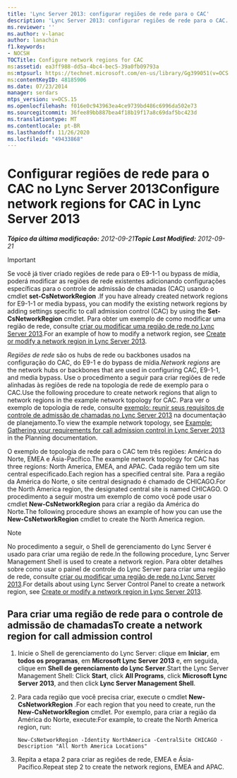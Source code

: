 ```yaml
---
title: 'Lync Server 2013: configurar regiões de rede para o CAC'
description: 'Lync Server 2013: configurar regiões de rede para o CAC.'
ms.reviewer: ''
ms.author: v-lanac
author: lanachin
f1.keywords:
- NOCSH
TOCTitle: Configure network regions for CAC
ms:assetid: ea3ff988-dd5a-4bc4-bec5-39a0fb09793a
ms:mtpsurl: https://technet.microsoft.com/en-us/library/Gg399051(v=OCS.15)
ms:contentKeyID: 48185906
ms.date: 07/23/2014
manager: serdars
mtps_version: v=OCS.15
ms.openlocfilehash: f016e0c943963ea4ce9739bd486c6996da502e73
ms.sourcegitcommit: 36fee89bb887bea4f18b19f17a8c69daf5bc423d
ms.translationtype: MT
ms.contentlocale: pt-BR
ms.lasthandoff: 11/26/2020
ms.locfileid: "49433868"
---
```

# <a name="configure-network-regions-for-cac-in-lync-server-2013"></a><span data-ttu-id="bae90-103">Configurar regiões de rede para o CAC no Lync Server 2013</span><span class="sxs-lookup"><span data-stu-id="bae90-103">Configure network regions for CAC in Lync Server 2013</span></span>

<div data-xmlns="http://www.w3.org/1999/xhtml">

<div class="topic" data-xmlns="http://www.w3.org/1999/xhtml" data-msxsl="urn:schemas-microsoft-com:xslt" data-cs="https://msdn.microsoft.com/">

<div data-asp="https://msdn2.microsoft.com/asp">



</div>

<div id="mainSection">

<div id="mainBody"><span data-ttu-id="bae90-104">

<span> </span></span><span class="sxs-lookup"><span data-stu-id="bae90-104">

<span> </span></span></span>

<span data-ttu-id="bae90-105">_**Tópico da última modificação:** 2012-09-21_</span><span class="sxs-lookup"><span data-stu-id="bae90-105">_**Topic Last Modified:** 2012-09-21_</span></span>

<div>


> [!IMPORTANT]  
> <span data-ttu-id="bae90-106">Se você já tiver criado regiões de rede para o E9-1-1 ou bypass de mídia, poderá modificar as regiões de rede existentes adicionando configurações específicas para o controle de admissão de chamadas (CAC) usando o cmdlet <STRONG>set-CsNetworkRegion</STRONG> .</span><span class="sxs-lookup"><span data-stu-id="bae90-106">If you have already created network regions for E9-1-1 or media bypass, you can modify the existing network regions by adding settings specific to call admission control (CAC) by using the <STRONG>Set-CsNetworkRegion</STRONG> cmdlet.</span></span> <span data-ttu-id="bae90-107">Para obter um exemplo de como modificar uma região de rede, consulte <A href="lync-server-2013-create-or-modify-a-network-region.md">criar ou modificar uma região de rede no Lync Server 2013</A>.</span><span class="sxs-lookup"><span data-stu-id="bae90-107">For an example of how to modify a network region, see <A href="lync-server-2013-create-or-modify-a-network-region.md">Create or modify a network region in Lync Server 2013</A>.</span></span>



</div>

<span data-ttu-id="bae90-108">*Regiões de rede* são os hubs de rede ou backbones usados na configuração do CAC, do E9-1 e do bypass de mídia.</span><span class="sxs-lookup"><span data-stu-id="bae90-108">*Network regions* are the network hubs or backbones that are used in configuring CAC, E9-1-1, and media bypass.</span></span> <span data-ttu-id="bae90-109">Use o procedimento a seguir para criar regiões de rede alinhadas às regiões de rede na topologia de rede de exemplo para o CAC.</span><span class="sxs-lookup"><span data-stu-id="bae90-109">Use the following procedure to create network regions that align to network regions in the example network topology for CAC.</span></span> <span data-ttu-id="bae90-110">Para ver o exemplo de topologia de rede, consulte [exemplo: reunir seus requisitos de controle de admissão de chamadas no Lync Server 2013](lync-server-2013-example-of-gathering-your-requirements-for-call-admission-control.md) na documentação de planejamento.</span><span class="sxs-lookup"><span data-stu-id="bae90-110">To view the example network topology, see [Example: Gathering your requirements for call admission control in Lync Server 2013](lync-server-2013-example-of-gathering-your-requirements-for-call-admission-control.md) in the Planning documentation.</span></span>

<span data-ttu-id="bae90-111">O exemplo de topologia de rede para o CAC tem três regiões: América do Norte, EMEA e Ásia-Pacífico.</span><span class="sxs-lookup"><span data-stu-id="bae90-111">The example network topology for CAC has three regions: North America, EMEA, and APAC.</span></span> <span data-ttu-id="bae90-112">Cada região tem um site central especificado.</span><span class="sxs-lookup"><span data-stu-id="bae90-112">Each region has a specified central site.</span></span> <span data-ttu-id="bae90-113">Para a região da América do Norte, o site central designado é chamado de CHICAGO.</span><span class="sxs-lookup"><span data-stu-id="bae90-113">For the North America region, the designated central site is named CHICAGO.</span></span> <span data-ttu-id="bae90-114">O procedimento a seguir mostra um exemplo de como você pode usar o cmdlet **New-CsNetworkRegion** para criar a região da América do Norte.</span><span class="sxs-lookup"><span data-stu-id="bae90-114">The following procedure shows an example of how you can use the **New-CsNetworkRegion** cmdlet to create the North America region.</span></span>

<div>


> [!NOTE]  
> <span data-ttu-id="bae90-115">No procedimento a seguir, o Shell de gerenciamento do Lync Server é usado para criar uma região de rede.</span><span class="sxs-lookup"><span data-stu-id="bae90-115">In the following procedure, Lync Server Management Shell is used to create a network region.</span></span> <span data-ttu-id="bae90-116">Para obter detalhes sobre como usar o painel de controle do Lync Server para criar uma região de rede, consulte <A href="lync-server-2013-create-or-modify-a-network-region.md">criar ou modificar uma região de rede no Lync Server 2013</A>.</span><span class="sxs-lookup"><span data-stu-id="bae90-116">For details about using Lync Server Control Panel to create a network region, see <A href="lync-server-2013-create-or-modify-a-network-region.md">Create or modify a network region in Lync Server 2013</A>.</span></span>



</div>

<div>

## <a name="to-create-a-network-region-for-call-admission-control"></a><span data-ttu-id="bae90-117">Para criar uma região de rede para o controle de admissão de chamadas</span><span class="sxs-lookup"><span data-stu-id="bae90-117">To create a network region for call admission control</span></span>

1.  <span data-ttu-id="bae90-118">Inicie o Shell de gerenciamento do Lync Server: clique em **Iniciar**, em **todos os programas**, em **Microsoft Lync Server 2013** e, em seguida, clique em **Shell de gerenciamento do Lync Server**.</span><span class="sxs-lookup"><span data-stu-id="bae90-118">Start the Lync Server Management Shell: Click **Start**, click **All Programs**, click **Microsoft Lync Server 2013**, and then click **Lync Server Management Shell**.</span></span>

2.  <span data-ttu-id="bae90-119">Para cada região que você precisa criar, execute o cmdlet **New-CsNetworkRegion** .</span><span class="sxs-lookup"><span data-stu-id="bae90-119">For each region that you need to create, run the **New-CsNetworkRegion** cmdlet.</span></span> <span data-ttu-id="bae90-120">Por exemplo, para criar a região da América do Norte, execute:</span><span class="sxs-lookup"><span data-stu-id="bae90-120">For example, to create the North America region, run:</span></span>
    
        New-CsNetworkRegion -Identity NorthAmerica -CentralSite CHICAGO -Description "All North America Locations"

3.  <span data-ttu-id="bae90-121">Repita a etapa 2 para criar as regiões de rede, EMEA e Ásia-Pacífico.</span><span class="sxs-lookup"><span data-stu-id="bae90-121">Repeat step 2 to create the network regions, EMEA and APAC.</span></span>

<span data-ttu-id="bae90-122"></div>

</div>

<span> </span>

</div>

</div>

</span><span class="sxs-lookup"><span data-stu-id="bae90-122"></div>

</div>

<span> </span>

</div>

</div>

</span></span></div>

